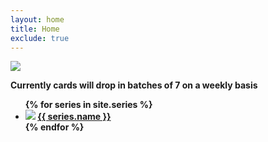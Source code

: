 ```yaml
---
layout: home
title: Home
exclude: true
---
```

<img src="https://bafybeifmsiihs3gb5hx6vddfkgpk2wlpvuq424stzyy4ybrrod4lwb7hde.ipfs.dweb.link/" max-width="100%" height="auto">

<b> Currently cards will drop in batches of 7 on a weekly basis <b>

<ul class="assets">
{% for series in site.series %}

  <li>
    <img src="{% if series.image != null and series.image != '' %}{{ series.image }}{% else %}{{'assets/placeholder.png' | relative_url}}{% endif %}">
    <a href="/{{ series.name | downcase }}">
         <b>{{ series.name }}</b>
    </a>    
  </li>
{% endfor %}
</ul>
